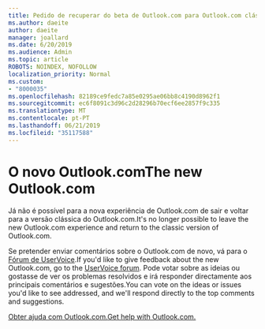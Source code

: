 ```yaml
---
title: Pedido de recuperar do beta de Outlook.com para Outlook.com clássico
ms.author: daeite
author: daeite
manager: joallard
ms.date: 6/20/2019
ms.audience: Admin
ms.topic: article
ROBOTS: NOINDEX, NOFOLLOW
localization_priority: Normal
ms.custom:
- "8000035"
ms.openlocfilehash: 82189ce9fedc7a85e0295ae06bb8c4190d8962f1
ms.sourcegitcommit: ec6f8091c3d96c2d28296b70ecf6ee2857f9c335
ms.translationtype: MT
ms.contentlocale: pt-PT
ms.lasthandoff: 06/21/2019
ms.locfileid: "35117588"
---
```

# <a name="the-new-outlookcom"></a><span data-ttu-id="2e4c7-102">O novo Outlook.com</span><span class="sxs-lookup"><span data-stu-id="2e4c7-102">The new Outlook.com</span></span>

<span data-ttu-id="2e4c7-103">Já não é possível para a nova experiência de Outlook.com de sair e voltar para a versão clássica do Outlook.com.</span><span class="sxs-lookup"><span data-stu-id="2e4c7-103">It's no longer possible to leave the new Outlook.com experience and return to the classic version of Outlook.com.</span></span>

<span data-ttu-id="2e4c7-104">Se pretender enviar comentários sobre o Outlook.com de novo, vá para o [Fórum de UserVoice](https://go.microsoft.com/fwlink/p/?linkid=851599).</span><span class="sxs-lookup"><span data-stu-id="2e4c7-104">If you'd like to give feedback about the new Outlook.com, go to the [UserVoice forum](https://go.microsoft.com/fwlink/p/?linkid=851599).</span></span> <span data-ttu-id="2e4c7-105">Pode votar sobre as ideias ou gostasse de ver os problemas resolvidos e irá responder directamente aos principais comentários e sugestões.</span><span class="sxs-lookup"><span data-stu-id="2e4c7-105">You can vote on the ideas or issues you'd like to see addressed, and we'll respond directly to the top comments and suggestions.</span></span>

[<span data-ttu-id="2e4c7-106">Obter ajuda com Outlook.com.</span><span class="sxs-lookup"><span data-stu-id="2e4c7-106">Get help with Outlook.com.</span></span>](https://support.office.com/article/40676ad0-c831-45ac-a023-5be633be798d?wt.mc_id=Office_Outlook_com_Alchemy)